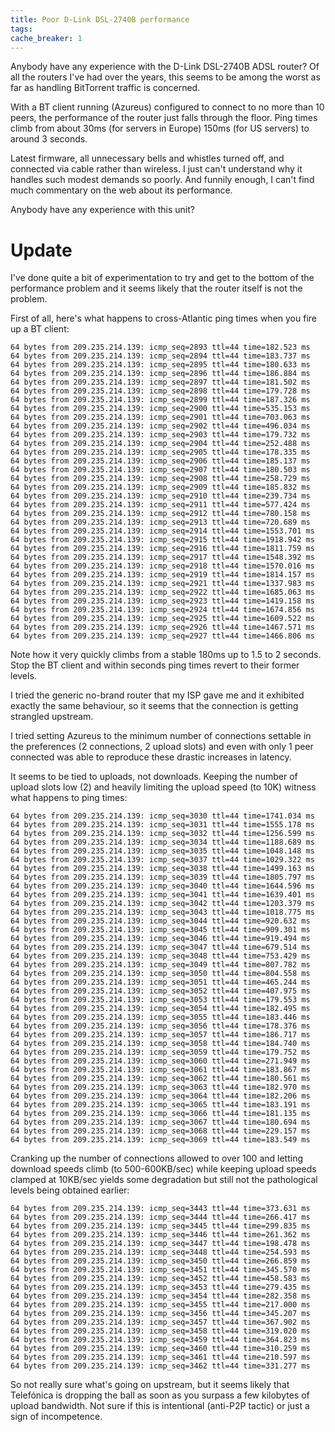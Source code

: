 ```yaml
---
title: Poor D-Link DSL-2740B performance
tags: 
cache_breaker: 1
---
```


Anybody have any experience with the D-Link DSL-2740B ADSL router? Of all the routers I've had over the years, this seems to be among the worst as far as handling BitTorrent traffic is concerned.

With a BT client running (Azureus) configured to connect to no more than 10 peers, the performance of the router just falls through the floor. Ping times climb from about 30ms (for servers in Europe) 150ms (for US servers) to around 3 seconds.

Latest firmware, all unnecessary bells and whistles turned off, and connected via cable rather than wireless. I just can't understand why it handles such modest demands so poorly. And funnily enough, I can't find much commentary on the web about its performance.

Anybody have any experience with this unit?

# Update

I've done quite a bit of experimentation to try and get to the bottom of the performance problem and it seems likely that the router itself is not the problem.

First of all, here's what happens to cross-Atlantic ping times when you fire up a BT client:

    64 bytes from 209.235.214.139: icmp_seq=2893 ttl=44 time=182.523 ms
    64 bytes from 209.235.214.139: icmp_seq=2894 ttl=44 time=183.737 ms
    64 bytes from 209.235.214.139: icmp_seq=2895 ttl=44 time=180.633 ms
    64 bytes from 209.235.214.139: icmp_seq=2896 ttl=44 time=186.884 ms
    64 bytes from 209.235.214.139: icmp_seq=2897 ttl=44 time=181.502 ms
    64 bytes from 209.235.214.139: icmp_seq=2898 ttl=44 time=179.728 ms
    64 bytes from 209.235.214.139: icmp_seq=2899 ttl=44 time=187.326 ms
    64 bytes from 209.235.214.139: icmp_seq=2900 ttl=44 time=535.153 ms
    64 bytes from 209.235.214.139: icmp_seq=2901 ttl=44 time=703.063 ms
    64 bytes from 209.235.214.139: icmp_seq=2902 ttl=44 time=496.034 ms
    64 bytes from 209.235.214.139: icmp_seq=2903 ttl=44 time=179.732 ms
    64 bytes from 209.235.214.139: icmp_seq=2904 ttl=44 time=252.488 ms
    64 bytes from 209.235.214.139: icmp_seq=2905 ttl=44 time=178.335 ms
    64 bytes from 209.235.214.139: icmp_seq=2906 ttl=44 time=185.137 ms
    64 bytes from 209.235.214.139: icmp_seq=2907 ttl=44 time=180.503 ms
    64 bytes from 209.235.214.139: icmp_seq=2908 ttl=44 time=258.729 ms
    64 bytes from 209.235.214.139: icmp_seq=2909 ttl=44 time=185.832 ms
    64 bytes from 209.235.214.139: icmp_seq=2910 ttl=44 time=239.734 ms
    64 bytes from 209.235.214.139: icmp_seq=2911 ttl=44 time=577.424 ms
    64 bytes from 209.235.214.139: icmp_seq=2912 ttl=44 time=780.158 ms
    64 bytes from 209.235.214.139: icmp_seq=2913 ttl=44 time=720.689 ms
    64 bytes from 209.235.214.139: icmp_seq=2914 ttl=44 time=1553.701 ms
    64 bytes from 209.235.214.139: icmp_seq=2915 ttl=44 time=1918.942 ms
    64 bytes from 209.235.214.139: icmp_seq=2916 ttl=44 time=1811.759 ms
    64 bytes from 209.235.214.139: icmp_seq=2917 ttl=44 time=1548.392 ms
    64 bytes from 209.235.214.139: icmp_seq=2918 ttl=44 time=1570.016 ms
    64 bytes from 209.235.214.139: icmp_seq=2919 ttl=44 time=1814.157 ms
    64 bytes from 209.235.214.139: icmp_seq=2921 ttl=44 time=1337.983 ms
    64 bytes from 209.235.214.139: icmp_seq=2922 ttl=44 time=1685.063 ms
    64 bytes from 209.235.214.139: icmp_seq=2923 ttl=44 time=1419.158 ms
    64 bytes from 209.235.214.139: icmp_seq=2924 ttl=44 time=1674.856 ms
    64 bytes from 209.235.214.139: icmp_seq=2925 ttl=44 time=1609.522 ms
    64 bytes from 209.235.214.139: icmp_seq=2926 ttl=44 time=1467.571 ms
    64 bytes from 209.235.214.139: icmp_seq=2927 ttl=44 time=1466.806 ms

Note how it very quickly climbs from a stable 180ms up to 1.5 to 2 seconds. Stop the BT client and within seconds ping times revert to their former levels.

I tried the generic no-brand router that my ISP gave me and it exhibited exactly the same behaviour, so it seems that the connection is getting strangled upstream.

I tried setting Azureus to the minimum number of connections settable in the preferences (2 connections, 2 upload slots) and even with only 1 peer connected was able to reproduce these drastic increases in latency.

It seems to be tied to uploads, not downloads. Keeping the number of upload slots low (2) and heavily limiting the upload speed (to 10K) witness what happens to ping times:

    64 bytes from 209.235.214.139: icmp_seq=3030 ttl=44 time=1741.034 ms
    64 bytes from 209.235.214.139: icmp_seq=3031 ttl=44 time=1555.178 ms
    64 bytes from 209.235.214.139: icmp_seq=3032 ttl=44 time=1256.599 ms
    64 bytes from 209.235.214.139: icmp_seq=3034 ttl=44 time=1188.689 ms
    64 bytes from 209.235.214.139: icmp_seq=3035 ttl=44 time=1048.148 ms
    64 bytes from 209.235.214.139: icmp_seq=3037 ttl=44 time=1029.322 ms
    64 bytes from 209.235.214.139: icmp_seq=3038 ttl=44 time=1499.163 ms
    64 bytes from 209.235.214.139: icmp_seq=3039 ttl=44 time=1805.797 ms
    64 bytes from 209.235.214.139: icmp_seq=3040 ttl=44 time=1644.596 ms
    64 bytes from 209.235.214.139: icmp_seq=3041 ttl=44 time=1639.401 ms
    64 bytes from 209.235.214.139: icmp_seq=3042 ttl=44 time=1203.379 ms
    64 bytes from 209.235.214.139: icmp_seq=3043 ttl=44 time=1018.775 ms
    64 bytes from 209.235.214.139: icmp_seq=3044 ttl=44 time=920.632 ms
    64 bytes from 209.235.214.139: icmp_seq=3045 ttl=44 time=909.301 ms
    64 bytes from 209.235.214.139: icmp_seq=3046 ttl=44 time=919.494 ms
    64 bytes from 209.235.214.139: icmp_seq=3047 ttl=44 time=679.514 ms
    64 bytes from 209.235.214.139: icmp_seq=3048 ttl=44 time=753.429 ms
    64 bytes from 209.235.214.139: icmp_seq=3049 ttl=44 time=807.782 ms
    64 bytes from 209.235.214.139: icmp_seq=3050 ttl=44 time=804.558 ms
    64 bytes from 209.235.214.139: icmp_seq=3051 ttl=44 time=465.244 ms
    64 bytes from 209.235.214.139: icmp_seq=3052 ttl=44 time=407.975 ms
    64 bytes from 209.235.214.139: icmp_seq=3053 ttl=44 time=179.553 ms
    64 bytes from 209.235.214.139: icmp_seq=3054 ttl=44 time=182.495 ms
    64 bytes from 209.235.214.139: icmp_seq=3055 ttl=44 time=183.446 ms
    64 bytes from 209.235.214.139: icmp_seq=3056 ttl=44 time=178.376 ms
    64 bytes from 209.235.214.139: icmp_seq=3057 ttl=44 time=186.717 ms
    64 bytes from 209.235.214.139: icmp_seq=3058 ttl=44 time=184.740 ms
    64 bytes from 209.235.214.139: icmp_seq=3059 ttl=44 time=179.752 ms
    64 bytes from 209.235.214.139: icmp_seq=3060 ttl=44 time=271.949 ms
    64 bytes from 209.235.214.139: icmp_seq=3061 ttl=44 time=183.867 ms
    64 bytes from 209.235.214.139: icmp_seq=3062 ttl=44 time=180.561 ms
    64 bytes from 209.235.214.139: icmp_seq=3063 ttl=44 time=182.970 ms
    64 bytes from 209.235.214.139: icmp_seq=3064 ttl=44 time=182.206 ms
    64 bytes from 209.235.214.139: icmp_seq=3065 ttl=44 time=183.191 ms
    64 bytes from 209.235.214.139: icmp_seq=3066 ttl=44 time=181.135 ms
    64 bytes from 209.235.214.139: icmp_seq=3067 ttl=44 time=180.694 ms
    64 bytes from 209.235.214.139: icmp_seq=3068 ttl=44 time=229.157 ms
    64 bytes from 209.235.214.139: icmp_seq=3069 ttl=44 time=183.549 ms

Cranking up the number of connections allowed to over 100 and letting download speeds climb (to 500-600KB/sec) while keeping upload speeds clamped at 10KB/sec yields some degradation but still not the pathological levels being obtained earlier:

    64 bytes from 209.235.214.139: icmp_seq=3443 ttl=44 time=373.631 ms
    64 bytes from 209.235.214.139: icmp_seq=3444 ttl=44 time=266.417 ms
    64 bytes from 209.235.214.139: icmp_seq=3445 ttl=44 time=299.835 ms
    64 bytes from 209.235.214.139: icmp_seq=3446 ttl=44 time=261.362 ms
    64 bytes from 209.235.214.139: icmp_seq=3447 ttl=44 time=198.478 ms
    64 bytes from 209.235.214.139: icmp_seq=3448 ttl=44 time=254.593 ms
    64 bytes from 209.235.214.139: icmp_seq=3450 ttl=44 time=266.859 ms
    64 bytes from 209.235.214.139: icmp_seq=3451 ttl=44 time=345.570 ms
    64 bytes from 209.235.214.139: icmp_seq=3452 ttl=44 time=458.583 ms
    64 bytes from 209.235.214.139: icmp_seq=3453 ttl=44 time=279.435 ms
    64 bytes from 209.235.214.139: icmp_seq=3454 ttl=44 time=282.358 ms
    64 bytes from 209.235.214.139: icmp_seq=3455 ttl=44 time=217.000 ms
    64 bytes from 209.235.214.139: icmp_seq=3456 ttl=44 time=345.207 ms
    64 bytes from 209.235.214.139: icmp_seq=3457 ttl=44 time=367.902 ms
    64 bytes from 209.235.214.139: icmp_seq=3458 ttl=44 time=319.020 ms
    64 bytes from 209.235.214.139: icmp_seq=3459 ttl=44 time=364.823 ms
    64 bytes from 209.235.214.139: icmp_seq=3460 ttl=44 time=310.259 ms
    64 bytes from 209.235.214.139: icmp_seq=3461 ttl=44 time=210.597 ms
    64 bytes from 209.235.214.139: icmp_seq=3462 ttl=44 time=331.277 ms

So not really sure what's going on upstream, but it seems likely that Telefónica is dropping the ball as soon as you surpass a few kilobytes of upload bandwidth. Not sure if this is intentional (anti-P2P tactic) or just a sign of incompetence.
